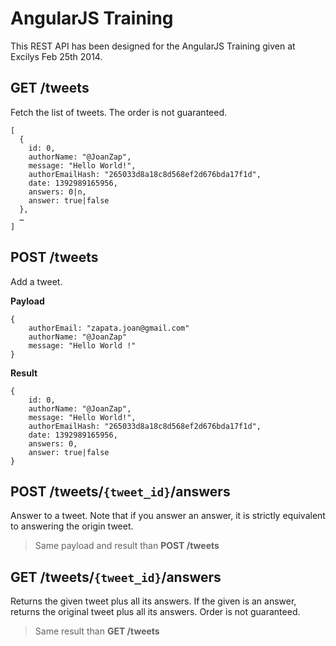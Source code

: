 # AngularJS Training
This REST API has been designed for the AngularJS Training given at Excilys Feb 25th 2014.

## GET /tweets
Fetch the list of tweets.
The order is not guaranteed.

```
[
  {
    id: 0,
    authorName: "@JoanZap",
    message: "Hello World!",
    authorEmailHash: "265033d8a18c8d568ef2d676bda17f1d",
    date: 1392989165956,
    answers: 0|n,
    answer: true|false
  },
  …
]
```

## POST /tweets
Add a tweet.

**Payload**
```
{
    authorEmail: "zapata.joan@gmail.com"
    authorName: "@JoanZap"
    message: "Hello World !"
}
```

**Result**
```
{
    id: 0,
    authorName: "@JoanZap",
    message: "Hello World!",
    authorEmailHash: "265033d8a18c8d568ef2d676bda17f1d",
    date: 1392989165956,
    answers: 0,
    answer: true|false
}
```

## POST /tweets/```{tweet_id}```/answers
Answer to a tweet.
Note that if you answer an answer, it is strictly equivalent
to answering the origin tweet.

> Same payload and result than **POST /tweets**

## GET /tweets/```{tweet_id}```/answers
Returns the given tweet plus all its answers. If the given is an answer,
returns the original tweet plus all its answers. Order is not guaranteed.

> Same result than **GET /tweets**
